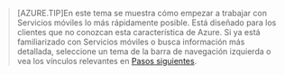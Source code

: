 
>[AZURE.TIP]En este tema se muestra cómo empezar a trabajar con Servicios móviles lo más rápidamente posible. Está diseñado para los clientes que no conozcan esta característica de Azure. Si ya está familiarizado con Servicios móviles o busca información más detallada, seleccione un tema de la barra de navegación izquierda o vea los vínculos relevantes en [Pasos siguientes](#next-steps).

<!---HONumber=Oct15_HO3-->